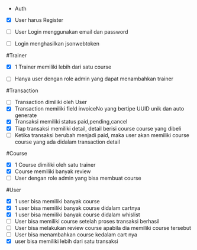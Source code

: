 - Auth
- [x] User harus Register
- [ ] User Login menggunakan email dan password
- [ ] Login menghasilkan jsonwebtoken



#Trainer
- [x] 1 Trainer memiliki lebih dari satu course
- [ ] Hanya user dengan role admin yang dapat menambahkan trainer


#Transaction
- [ ] Transaction dimiliki oleh User
- [x] Transaction memiliki field invoiceNo yang bertipe UUID unik dan auto generate
- [x] Transaksi memiliki status paid,pending,cancel
- [x] Tiap transaksi memiliki detail, detail berisi course course yang dibeli
- [ ] Ketika transaksi berubah menjadi paid, maka user akan memiliki course course yang ada didalam transaction detail

#Course
- [x] 1 Course dimiliki oleh satu trainer
- [x] Course memiliki banyak review
- [ ] User dengan role admin yang bisa membuat course

#User
- [x] 1 user bisa memiliki banyak course
- [x] 1 user bisa memiliki banyak course didalam cartnya
- [x] 1 user bisa memiliki banyak course didalam whislist
- [ ] User bisa memiliki course setelah proses transaksi berhasil
- [ ] User bisa melakukan review course apabila dia memiliki course tersebut
- [ ] User bisa menambahkan course kedalam cart nya
- [x] user bisa memiliki lebih dari satu transaksi